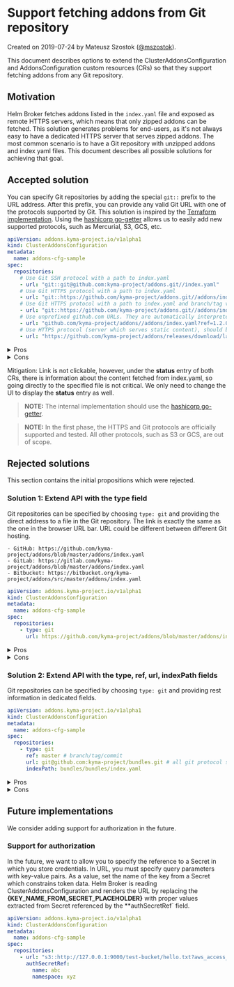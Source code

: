 # Support fetching addons from Git repository

Created on 2019-07-24 by Mateusz Szostok ([@mszostok](https://github.com/mszostok)).

This document describes options to extend the ClusterAddonsConfiguration and AddonsConfiguration custom resources (CRs) so that they support fetching addons from any Git repository.

## Motivation

Helm Broker fetches addons listed in the `index.yaml` file and exposed as remote HTTPS servers, which means that only zipped addons can be fetched. This solution generates problems for end-users, as it's not always easy to have a dedicated HTTPS server that serves zipped addons. The most common scenario is to have a Git repository with unzipped addons and index yaml files. This document describes all possible solutions for achieving that goal.

## Accepted solution

You can specify Git repositories by adding the special `git::` prefix to the URL address. After this prefix, you can provide any valid Git URL with one of the protocols supported by Git. This solution is inspired by the [Terraform implementation](https://www.terraform.io/docs/modules/sources.html#github). Using the [hashicorp go-getter](https://github.com/hashicorp/go-getter) allows us to easily add new supported protocols, such as Mercurial, S3, GCS, etc.

```yaml
apiVersion: addons.kyma-project.io/v1alpha1
kind: ClusterAddonsConfiguration
metadata:
  name: addons-cfg-sample
spec:
  repositories:
    # Use Git SSH protocol with a path to index.yaml
    - url: "git::git@github.com:kyma-project/addons.git//index.yaml"
    # Use Git HTTPS protocol with a path to index.yaml 
    - url: "git::https://github.com/kyma-project/addons.git//addons/index.yaml"
    # Use Git HTTPS protocol with a path to index.yaml and branch/tag version 
    - url: "git::https://github.com/kyma-project/addons.git//addons/index.yaml?ref=1.2.0"
    # Use unprefixed github.com URLs. They are automatically interpreted as Git repository sources. 
    - url: "github.com/kyma-project/addons//addons/index.yaml?ref=1.2.0"
    # Use HTTPS protocol (server which serves static content), should be defined as previously. Nothing changed.
    - url: "https://github.com/kyma-project/addons/releases/download/latest/index.yaml"
``` 


<details><summary>Pros</summary>
<p>

- No UI and Console Backend Service changes
- No migration job needed 
- Support for all Git repositories
- The Git getter is already available in [hashicorp](https://github.com/hashicorp/go-getter#git-git). We only need to create a validator that checks if the file is provided (in hashicorp it is optional). 

>**NOTE:** This implementation uses the Git binary. It check-outs the full repository but depth can be specified.

</p>
</details>

<details><summary>Cons</summary>
<p>

- User must know the new pattern, which is not obvious
- Link is not clickable. You cannot click the link directly in UI and go to a given repository. 

</p>
</details>

Mitigation:
Link is not clickable, however, under the **status** entry of both CRs, there is information about the content fetched from index.yaml, so going directly to the specified file is not critical. We only need to change the UI to display the **status** entry as well. 

> **NOTE:** The internal implementation should use the [hashicorp go-getter](https://github.com/hashicorp/go-getter).

> **NOTE:** In the first phase, the HTTPS and Git protocols are officially supported and tested. All other protocols, such as S3 or GCS, are out of scope.

## Rejected solutions

This section contains the initial propositions which were rejected.

### Solution 1: Extend API with the **type** field 

Git repositories can be specified by choosing `type: git` and providing the direct address to a file in the Git repository.
The link is exactly the same as the one in the browser URL bar. URL could be different between different Git hosting.

```
- GitHub: https://github.com/kyma-project/addons/blob/master/addons/index.yaml
- GitLab: https://gitlab.com/kyma-project/addons/blob/master/addons/index.yaml
- Bitbucket: https://bitbucket.org/kyma-project/addons/src/master/addons/index.yaml
```


```yaml
apiVersion: addons.kyma-project.io/v1alpha1
kind: ClusterAddonsConfiguration
metadata:
  name: addons-cfg-sample
spec:
  repositories:
    - type: git
      url: https://github.com/kyma-project/addons/blob/master/addons/index-testing.yaml
``` 

<details><summary>Pros</summary>
<p>

- Link is clickable. You can click the link directly in UI and go to index.yaml in the repository.

</p>
</details>

<details><summary>Cons</summary>
<p>

- Migration job needed
- Changes in UI and Console Backend Service needed
- Support only for Git hosting and not directly to all Git repositories. We need to create our parser. We should also mention in the documentation that repositories other than GitHub, GitLab, and BitBucket may not work.
  

</p>
</details>

### Solution 2: Extend API with the **type**, **ref**, **url**, **indexPath** fields

Git repositories can be specified by choosing `type: git` and providing rest information in dedicated fields.

```yaml
apiVersion: addons.kyma-project.io/v1alpha1
kind: ClusterAddonsConfiguration
metadata:
  name: addons-cfg-sample
spec:
  repositories:
    - type: git
      ref: master # branch/tag/commit
      url: git@github.com:kyma-project/bundles.git # all git protocol supported
      indexPath: bundles/bundles/index.yaml
``` 

<details><summary>Pros</summary>
<p>

- Support all git repositories
- API is self-describing

</p>
</details>

<details><summary>Cons</summary>
<p>

- Migration job needed
- Changes in UI and console-backend-service needed
- Link is not "clickable". In UI you are not able to click directly the link and go to a given repository.

</p>
</details>


## Future implementations

We consider adding support for authorization in the future. 

### Support for authorization

In the future, we want to allow you to specify the reference to a Secret in which you store credentials. In URL, you must specify query parameters with key-value pairs. As a value, set the name of the key from a Secret which constrains token data. Helm Broker is reading ClusterAddonsConfiguration and renders the URL by replacing the **{KEY_NAME_FROM_SECRET_PLACEHOLDER}** with proper values extracted from Secret referenced by the **authSecretRef` field.

```yaml
apiVersion: addons.kyma-project.io/v1alpha1
kind: ClusterAddonsConfiguration
metadata:
  name: addons-cfg-sample
spec:
  repositories:
    - url: "s3::http://127.0.0.1:9000/test-bucket/hello.txt?aws_access_key_id={KEY_NAME_FROM_SECRET_PLACEHOLDER}&aws_access_key_secret={KEY_NAME_FROM_SECRET_PLACEHOLDER}"
      authSecretRef:
      	name: abc
        namespace: xyz
```

